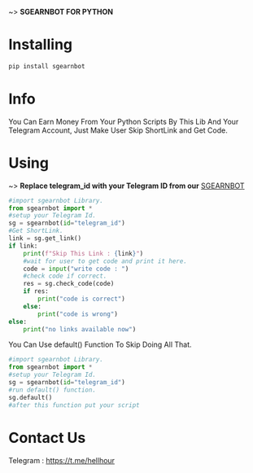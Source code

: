  ~> **SGEARNBOT FOR PYTHON**

# Installing

```bash
pip install sgearnbot
```

# Info

You Can Earn Money From Your Python Scripts By This Lib And Your Telegram Account, Just Make User Skip ShortLink and Get Code.

# Using

~> **Replace telegram_id with your Telegram ID from our** [SGEARNBOT](https://t.me/sgearnbot)

```python
#import sgearnbot Library.
from sgearnbot import *
#setup your Telegram Id.
sg = sgearnbot(id="telegram_id")
#Get ShortLink.
link = sg.get_link()
if link:
    print(f"Skip This Link : {link}")
    #wait for user to get code and print it here.
    code = input("write code : ")
    #check code if correct.
    res = sg.check_code(code)
    if res:
        print("code is correct")
    else:
        print("code is wrong")
else:
    print("no links available now")
```

You Can Use default() Function To Skip Doing All That.

```python
#import sgearnbot Library.
from sgearnbot import *
#setup your Telegram Id.
sg = sgearnbot(id="telegram_id")
#run default() function.
sg.default()
#after this function put your script
```

# Contact Us

Telegram : https://t.me/hellhour
